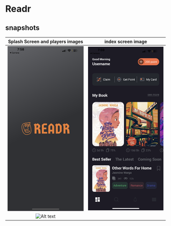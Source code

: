 # Readr

## snapshots

|     Splash Screen and players images      |            index screen image            |
| :---------------------------------------: | :--------------------------------------: |
| ![Alt text](./snapshots/splashScreen.png) | ![Alt text](./snapshots/indexScreen.png) |
| ![Alt text](./snapshots/playerScreen.png) |
